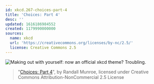 ```yaml
---
id: xkcd.267-choices-part-4
title: 'Choices: Part 4'
desc: ''
updated: 1616186984552
created: 1179990000000
sources:
  name: xkcd
  url: 'https://creativecommons.org/licenses/by-nc/2.5/'
  license: Creative Commons 2.5
---
```

![Making out with yourself: now an official xkcd theme?  Troubling.](https://imgs.xkcd.com/comics/choices_part_4.jpg)
> "[Choices: Part 4](https://xkcd.com/267/)", by Randall Munroe, licensed under Creative Commons Attribution-NonCommercial 2.5 License
